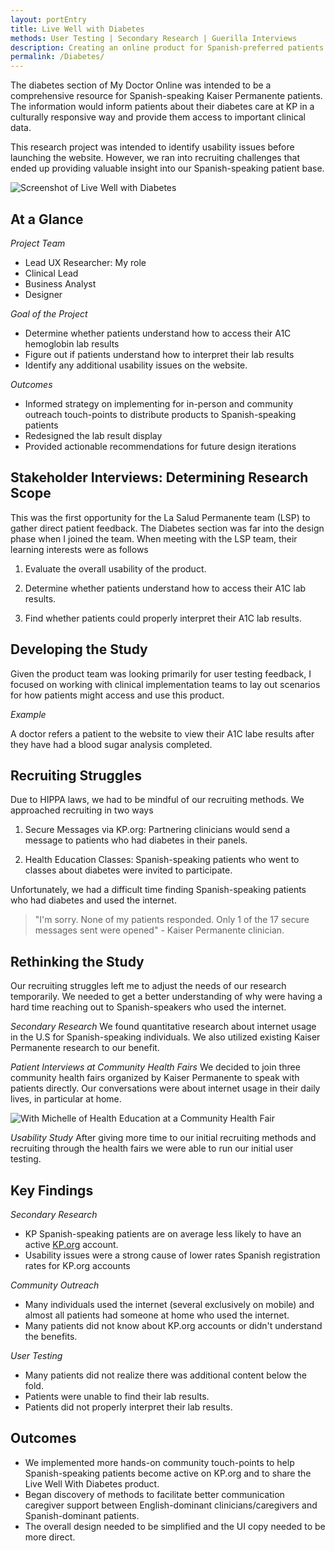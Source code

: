 ```yaml
---
layout: portEntry
title: Live Well with Diabetes
methods: User Testing | Secondary Research | Guerilla Interviews
description: Creating an online product for Spanish-preferred patients comes with its own sets of needs that often are unpredictable. What initially started as research project to do user testing led to research in literature and data that gave us a better understanding of the challenges we would face prior to the "Live well with Diabetes" product launch.
permalink: /Diabetes/
---
```

The diabetes section of My Doctor Online was intended to be a comprehensive resource for Spanish-speaking Kaiser Permanente patients. The information would inform patients about their diabetes care at KP in a culturally responsive way and provide them access to important clinical data.

This research project was intended to identify usability issues before launching the website. However, we ran into recruiting challenges that ended up providing valuable insight into our Spanish-speaking patient base.

![Screenshot of Live Well with Diabetes]({{site.url}}/images/projects/Diabetes/DiabetesScreen.png)


## At a Glance

*Project Team*
- Lead UX Researcher: My role
- Clinical Lead
- Business Analyst
- Designer

*Goal of the Project*

- Determine whether patients understand how to access their A1C hemoglobin lab results
- Figure out if patients understand how to interpret their lab results
- Identify any additional usability issues on the website.

*Outcomes*

- Informed strategy on implementing for in-person and community outreach touch-points to distribute products to Spanish-speaking patients
- Redesigned the lab result display
- Provided actionable recommendations for future design iterations

## Stakeholder Interviews: Determining Research Scope

This was the first opportunity for the La Salud Permanente team (LSP) to gather direct patient feedback. The Diabetes section was far into the design phase when I joined the team. When meeting with the LSP team, their learning interests were as follows

1. Evaluate the overall usability of the product.

2. Determine whether patients understand how to access their A1C lab results.

3. Find whether patients could properly interpret their A1C lab results.

## Developing the Study

Given the product team was looking primarily for user testing feedback, I focused on working with clinical implementation teams to lay out scenarios for how patients might access and use this product.

*Example*

A doctor refers a patient to the website to view their A1C labe results after they have had a blood sugar analysis completed.

## Recruiting Struggles

Due to HIPPA laws, we had to be mindful of our recruiting methods. We approached recruiting in two ways

1. Secure Messages via KP.org: Partnering clinicians would send a message to patients who had diabetes in their panels.

2. Health Education Classes: Spanish-speaking patients who went to classes about diabetes were invited to participate.

Unfortunately, we had a difficult time finding Spanish-speaking patients who had diabetes and used the internet.

> "I'm sorry. None of my patients responded. Only 1 of the 17 secure messages sent were opened" - Kaiser
> Permanente clinician.

## Rethinking the Study
Our recruiting struggles left me to adjust the needs of our research temporarily. We needed to get a better understanding of why were having a hard time reaching out to Spanish-speakers who used the internet.

*Secondary Research* We found quantitative research about internet usage in the U.S for Spanish-speaking individuals.
We also utilized existing Kaiser Permanente research to our benefit.

*Patient Interviews at Community Health Fairs* We decided to join three community health fairs organized by Kaiser Permanente to speak with patients directly. Our conversations were about internet usage in their daily lives, in particular at home.

![With Michelle of Health Education at a Community Health Fair]({{site.url}}/images/projects/Diabetes/fieldwork.jpg)

*Usability Study* After giving more time to our initial recruiting methods and recruiting through the health fairs we were able to run our initial user testing.

## Key Findings

*Secondary Research*
- KP Spanish-speaking patients are on average less likely to have an active [KP.org](http://kp.org) account.
- Usability issues were a strong cause of lower rates Spanish registration rates for KP.org accounts

*Community Outreach*
- Many individuals used the internet (several exclusively on mobile) and almost all patients had someone at home who used the internet.
- Many patients did not know about KP.org accounts or didn't understand the benefits.

*User Testing*
- Many patients did not realize there was additional content below the fold.
- Patients were unable to find their lab results.
- Patients did not properly interpret their lab results.

## Outcomes
- We implemented more hands-on community touch-points to help Spanish-speaking patients become active on KP.org and to share the Live Well With Diabetes product.
- Began discovery of methods to facilitate better communication caregiver support between English-dominant clinicians/caregivers and Spanish-dominant patients.
- The overall design needed to be simplified and the UI copy needed to be more direct.

